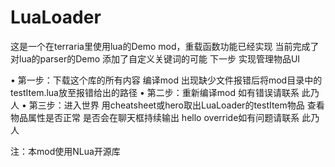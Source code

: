 # LuaLoader


这是一个在terraria里使用lua的Demo mod，重载函数功能已经实现
当前完成了对lua的parser的Demo 添加了自定义关键词的可能
下一步 实现管理物品UI

• 第一步：下载这个库的所有内容 编译mod 出现缺少文件报错后将mod目录中的testItem.lua放至报错给出的路径
• 第二步：重新编译mod 如有错误请联系 此乃人
• 第三步：进入世界 用cheatsheet或hero取出LuaLoader的testItem物品 查看物品属性是否正常 是否会在聊天框持续输出 hello override如有问题请联系 此乃人

注：本mod使用NLua开源库
